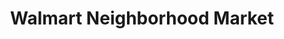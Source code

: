 ---
title: "Walmart Neighborhood Market"
url: /cypress/walmart-neighborhood-market-barker-cypress-road/
shop: Supermarkt
---